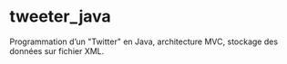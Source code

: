 # tweeter_java
Programmation d’un "Twitter" en Java, architecture MVC, stockage des données sur fichier XML.
